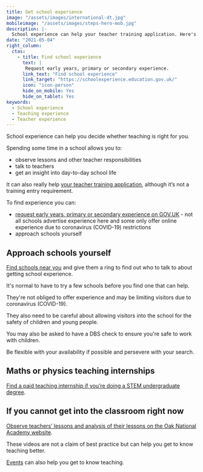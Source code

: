 ```yaml
---
title: Get school experience
image: "/assets/images/international-dt.jpg"
mobileimage: "/assets/images/steps-hero-mob.jpg"
description: |-
  School experience can help your teacher training application. Here's how to get school experience.
date: "2021-05-04"
right_column:
  ctas:
    - title: Find school experience
      text: |
       Request early years, primary or secondary experience.
      link_text: "Find school experience"
      link_target: "https://schoolexperience.education.gov.uk/"
      icon: "icon-person"
      hide_on_mobile: Yes
      hide_on_tablet: Yes
keywords:
  - School experience
  - Teaching experience
  - Teacher experience
---
```


School experience can help you decide whether teaching is right for you.

Spending some time in a school allows you to:

* observe lessons and other teacher responsibilities
* talk to teachers
* get an insight into day-to-day school life

It can also really help [your teacher training application](/tips-on-applying-for-teacher-training), although it’s not a training entry requirement.

To find experience you can:

* [request early years, primary or secondary experience on GOV.UK](https://schoolexperience.education.gov.uk/) - not all schools advertise experience here and some only offer online experience due to coronavirus (COVID-19) restrictions
* approach schools yourself

## Approach schools yourself

[Find schools near you](https://get-information-schools.service.gov.uk/) and give them a ring to find out who to talk to about getting school experience.

It's normal to have to try a few schools before you find one that can help.

They're not obliged to offer experience and may be limiting visitors due to coronavirus (COVID-19).

They also need to be careful about allowing visitors into the school for the safety of children and young people.

You may also be asked to have a DBS check to ensure you're safe to work with children.

Be flexible with your availability if possible and persevere with your search.

## Maths or physics teaching internships

[Find a paid teaching internship if you’re doing a STEM undergraduate degree](https://getintoteaching.education.gov.uk/teaching-internship-providers).

## If you cannot get into the classroom right now

[Observe teachers’ lessons and analysis of their lessons on the Oak National Academy website](https://teachers.thenational.academy/lessons-for-itt).

These videos are not a claim of best practice but can help you get to know teaching better.

[Events](https://getintoteaching.education.gov.uk/events) can also help you get to know teaching.
